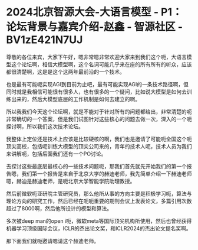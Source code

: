 # 2024北京智源大会-大语言模型 - P1：论坛背景与嘉宾介绍-赵鑫 - 智源社区 - BV1zE421N7UJ

尊敬的各位来宾，大家下午好，嗯非常嗯非常欢迎大家来到我们这个呃，大语言模型这个论坛啊，相信大模型啊，这个名词可能几乎来在座的所有所有的听众，应该都很清楚啊，这是是这个这两年最前沿的一个技术。

也是最有可能呃实现AGI到目前为止吧，最有可能实现AGI的一条技术路径啊，但同时就是我相信可能很有很多人，也有很多的一个疑问，比如说大模型是如何去训练出来的，然后大模型底层的工作机制是如何去建立的啊。

所以我我们今天这个论坛啊，就是不能对于针对所有的问题都给出，非常清楚的呃非常确切的一个答案，但是我们试图针对这些核心的问题去做一次，深入的一个呃探讨啊，所以我们这次技术论坛。

我整体上定位还是技术上应该是比较硬核的啊，我们也是邀请了可能呃全国这个呃顶尖高校，包括呃训练大模型的顶尖公司来的，青年的技术人呃，技术人员为我们来讲解呃，包括后面我们还有一个PO讨论。

去探讨这些最底层最核心的一些技术问题呃，那我们首先就先开始我们的第一个报告嗯，我们第一个报告是来自于北京大学的赫迪老师，我先简单介绍一下赫迪老师嗯，赫迪是赫迪老师，是呃北京大学智能学院助理教授。

然后前微软呃亚研院主管研究员，那么他所从事的方向主要是积极学习呃，算法与理论方向的研究工作，然后已经在呃呃重要的期刊会议上发表论文，多篇引用次数超过了8000啊，然后他所设计的模型和算法。

多次被deep man的open i呃，微软meta等国际顶尖机构所使用，然后也曾经获得机器学习顶级国际会议，ICLR的杰出论文奖，和ICLR2024的杰出论文提名奖啊。

那下面我们就呃邀请嗯请这个赫迪老师。